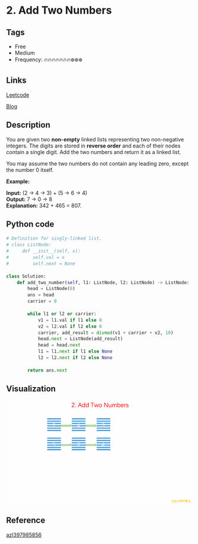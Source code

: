 # 2. Add Two Numbers

## Tags

- Free
- Medium
- Frequency: :fire::fire::fire::fire::fire::fire::fire::snowflake::snowflake::snowflake:

## Links

[Leetcode](https://leetcode.com/problems/add-two-numbers/description/)

[Blog](http://206.81.6.248:12306/leetcode/add-two-numbers/description)

## Description

You are given two <b>non-empty</b> linked lists representing two non-negative integers. The digits are stored in <b>reverse order</b> and each of their nodes contain a single digit. Add the two numbers and return it as a linked list.

You may assume the two numbers do not contain any leading zero, except the number 0 itself.

<b>Example:</b>

<b>Input:</b> (2 -> 4 -> 3) + (5 -> 6 -> 4)  
<b>Output:</b> 7 -> 0 -> 8  
<b>Explanation:</b> 342 + 465 = 807.

## Python code

```python
# Definition for singly-linked list.
# class ListNode:
#     def __init__(self, x):
#         self.val = x
#         self.next = None

class Solution:
    def add_two_number(self, l1: ListNode, l2: ListNode) -> ListNode:
        head = ListNode(0)
        ans = head
        carrier = 0

        while l1 or l2 or carrier:
            v1 = l1.val if l1 else 0
            v2 = l2.val if l2 else 0
            carrier, add_result = divmod(v1 + carrier + v2, 10)
            head.next = ListNode(add_result)
            head = head.next
            l1 = l1.next if l1 else None
            l2 = l2.next if l2 else None

        return ans.next
```

## Visualization

![gif](https://github.com/jshota/leetcode-solutions/blob/master/gifs/2.%20Add%20Two%20Numbers.gif)

## Reference

[azl397985856](https://github.com/azl397985856/leetcode/blob/master/problems/2.addTwoNumbers.md)
